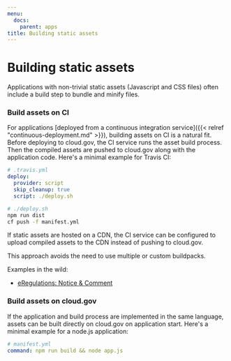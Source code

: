 ```yaml
---
menu:
  docs:
    parent: apps
title: Building static assets
---
```


# Building static assets
Applications with non-trivial static assets (Javascript and CSS files) often include a build step to bundle and minify files.

### Build assets on CI

For applications [deployed from a continuous integration service]({{< relref "continuous-deployment.md" >}}), building assets on CI is a natural fit. Before deploying to cloud.gov, the CI service runs the asset build process. Then the compiled assets are pushed to cloud.gov along with the application code. Here's a minimal example for Travis CI:

```yaml
# .travis.yml
deploy:
  provider: script
  skip_cleanup: true
  script: ./deploy.sh
```

```bash
# ./deploy.sh
npm run dist
cf push -f manifest.yml
```

If static assets are hosted on a CDN, the CI service can be configured to upload compiled assets to the CDN instead of pushing to cloud.gov.

This approach avoids the need to use multiple or custom buildpacks.

Examples in the wild:

* [eRegulations: Notice & Comment](https://github.com/eregs/notice-and-comment)

### Build assets on cloud.gov

If the application and build process are implemented in the same language, assets can be built directly on cloud.gov on application start. Here's a minimal example for a node.js application:

```yaml
# manifest.yml
command: npm run build && node app.js
```
